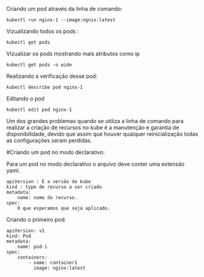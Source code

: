 Criando um pod através da linha de comando:

```
kubectl run nginx-1 --image:ngnix:latest

```

Vizualizando todos os pods :

```
kubectl get pods

``` 

Vizualizar os pods mostrando mais atributos como ip

```
kubectl get pods -o wide
```

Realizando a verificação desse pod:

```
kubectl describe pod nginx-1
```

Editando o pod

```
kubectl edit pod nginx-1

```

Um dos grandes problemas quando se utiliza a linha de comando para 
realizar a criação de recursos no kube é a manutenção e garantia
de disponibilidade, devido que assim que houver qualquer reinicialização
todas as configurações seram perdidas.

#Criando um pod no modo declarativo:

Para um pod no modo declarativo o arquivo deve conter uma extensão 
yaml.

```
apiVersion : É a versão do kube
kind : type de recurso a ser criado
metadata:
	name: nome do recurso.
spec:
	O que esperamos que sejá aplicado.
```

Criando o primeiro pod:

```
apiVersion: v1
kind: Pod
metadata:
	name: pod-1
spec: 
	containers:
		- name: container1
		  image: nginx:latest 
```